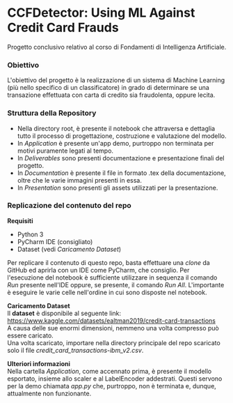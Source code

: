 # CCFDetector: Using ML Against Credit Card Frauds
Progetto conclusivo relativo al corso di Fondamenti di Intelligenza Artificiale.
### Obiettivo
L'obiettivo del progetto è la realizzazione di un sistema di Machine Learning
(più nello specifico di un classificatore) in grado di determinare se una 
transazione effettuata con carta di credito sia fraudolenta, oppure lecita.

### Struttura della Repository
- Nella directory root, è presente il notebook che attraversa e dettaglia tutto
  il processo di progettazione, costruzione e valutazione del modello.
- In *Application* è presente un'app demo, purtroppo non terminata per motivi
  puramente legati al tempo.
- In *Deliverables* sono presenti documentazione e presentazione finali del progetto.
- In *Documentation* è presente il file in formato .tex della documentazione, oltre
  che le varie immagini presenti in essa.
- In *Presentation* sono presenti gli assets utilizzati per la presentazione.

### Replicazione del contenuto del repo
**Requisiti**<br>
- Python 3
- PyCharm IDE (consigliato)
- Dataset (vedi *Caricamento Dataset*)

Per replicare il contenuto di questo repo, basta effettuare una *clone* da GitHub
ed aprirla con un IDE come PyCharm, che consiglio. Per l'esecuzione del notebook
è sufficiente utilizzare in sequenza il comando *Run* presente nell'IDE oppure,
 se presente, il comando *Run All*. L'importante è eseguire le varie celle nell'ordine
in cui sono disposte nel notebook.<br>

**Caricamento Dataset**<br>
Il **dataset** è disponibile al seguente link: https://www.kaggle.com/datasets/ealtman2019/credit-card-transactions <br>
A causa delle sue enormi dimensioni, nemmeno una volta compresso può essere caricato.<br>
Una volta scaricato, importare nella directory principale del repo scaricato solo
il file *credit_card_transactions-ibm_v2.csv*.

**Ulteriori informazioni**<br>
Nella cartella *Application*, come accennato prima, è presente il modello esportato,
insieme allo scaler e al LabelEncoder addestrati. Questi servono per la demo chiamata
 *app.py* che, purtroppo, non è terminata e, dunque, attualmente non funzionante.